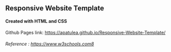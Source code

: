 ## Responsive Website Template

#### Created with HTML and CSS 

Github Pages link: https://apatulea.github.io/Responsive-Website-Template/



###### *Reference : https://www.w3schools.com8*






